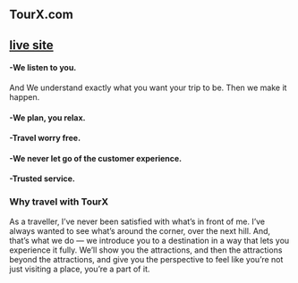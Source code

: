 
## TourX.com
 ## [live site](https:)


#### -We listen to you.
 And We understand exactly what you want your trip to be.
 Then we make it happen.

#### -We plan, you relax.

#### -Travel worry free.

#### -We never let go of the customer experience.
#### -Trusted service.

### Why travel with TourX

As a traveller, I’ve never been satisfied with what’s in front of me. I’ve always wanted to see what’s around the corner, over the next hill. And, that’s what we do — we introduce you to a destination in a way that lets you experience it fully. We’ll show you the attractions, and then the attractions beyond the attractions, and give you the perspective to feel like you’re not just visiting a place, you’re a part of it.
